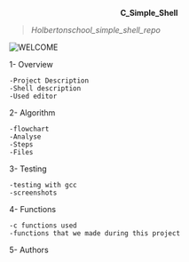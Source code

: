 <p style="text-align: center; font-weight: bold">C_Simple_Shell</p>

>*Holbertonschool_simple_shell_repo*


![WELCOME](https://i.pinimg.com/originals/9d/b9/71/9db9712c704dfba57ad2737bcf0de8a3.gif)

1- Overview 

    -Project Description
    -Shell description
    -Used editor

2- Algorithm

    -flowchart
    -Analyse
    -Steps
    -Files

3- Testing

    -testing with gcc
    -screenshots

4- Functions

    -c functions used
    -functions that we made during this project

5- Authors
